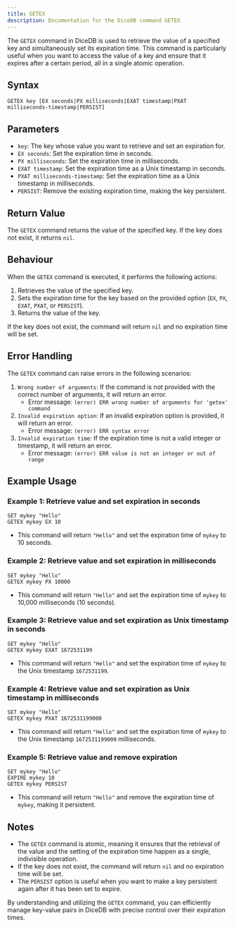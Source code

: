```yaml
---
title: GETEX
description: Documentation for the DiceDB command GETEX
---
```


The `GETEX` command in DiceDB is used to retrieve the value of a specified key and simultaneously set its expiration time. This command is particularly useful when you want to access the value of a key and ensure that it expires after a certain period, all in a single atomic operation.

## Syntax

```
GETEX key [EX seconds|PX milliseconds|EXAT timestamp|PXAT milliseconds-timestamp|PERSIST]
```

## Parameters

- `key`: The key whose value you want to retrieve and set an expiration for.
- `EX seconds`: Set the expiration time in seconds.
- `PX milliseconds`: Set the expiration time in milliseconds.
- `EXAT timestamp`: Set the expiration time as a Unix timestamp in seconds.
- `PXAT milliseconds-timestamp`: Set the expiration time as a Unix timestamp in milliseconds.
- `PERSIST`: Remove the existing expiration time, making the key persistent.

## Return Value

The `GETEX` command returns the value of the specified key. If the key does not exist, it returns `nil`.

## Behaviour

When the `GETEX` command is executed, it performs the following actions:

1. Retrieves the value of the specified key.
1. Sets the expiration time for the key based on the provided option (`EX`, `PX`, `EXAT`, `PXAT`, or `PERSIST`).
1. Returns the value of the key.

If the key does not exist, the command will return `nil` and no expiration time will be set.

## Error Handling

The `GETEX` command can raise errors in the following scenarios:

1. `Wrong number of arguments`: If the command is not provided with the correct number of arguments, it will return an error.
   - Error message: `(error) ERR wrong number of arguments for 'getex' command`
1. `Invalid expiration option`: If an invalid expiration option is provided, it will return an error.
   - Error message: `(error) ERR syntax error`
1. `Invalid expiration time`: If the expiration time is not a valid integer or timestamp, it will return an error.
   - Error message: `(error) ERR value is not an integer or out of range`

## Example Usage

### Example 1: Retrieve value and set expiration in seconds

```DiceDB
SET mykey "Hello"
GETEX mykey EX 10
```

- This command will return `"Hello"` and set the expiration time of `mykey` to 10 seconds.

### Example 2: Retrieve value and set expiration in milliseconds

```DiceDB
SET mykey "Hello"
GETEX mykey PX 10000
```

- This command will return `"Hello"` and set the expiration time of `mykey` to 10,000 milliseconds (10 seconds).

### Example 3: Retrieve value and set expiration as Unix timestamp in seconds

```DiceDB
SET mykey "Hello"
GETEX mykey EXAT 1672531199
```

- This command will return `"Hello"` and set the expiration time of `mykey` to the Unix timestamp `1672531199`.

### Example 4: Retrieve value and set expiration as Unix timestamp in milliseconds

```DiceDB
SET mykey "Hello"
GETEX mykey PXAT 1672531199000
```

- This command will return `"Hello"` and set the expiration time of `mykey` to the Unix timestamp `1672531199000` milliseconds.

### Example 5: Retrieve value and remove expiration

```DiceDB
SET mykey "Hello"
EXPIRE mykey 10
GETEX mykey PERSIST
```

- This command will return `"Hello"` and remove the expiration time of `mykey`, making it persistent.

## Notes

- The `GETEX` command is atomic, meaning it ensures that the retrieval of the value and the setting of the expiration time happen as a single, indivisible operation.
- If the key does not exist, the command will return `nil` and no expiration time will be set.
- The `PERSIST` option is useful when you want to make a key persistent again after it has been set to expire.

By understanding and utilizing the `GETEX` command, you can efficiently manage key-value pairs in DiceDB with precise control over their expiration times.


